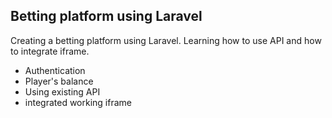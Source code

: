 ## Betting platform using Laravel

Creating a betting platform using Laravel. Learning how to use API and how to integrate iframe.

- Authentication
- Player's balance
- Using existing API
- integrated working iframe
